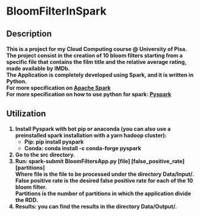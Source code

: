 # BloomFilterInSpark

<h2> Description </h2>
<h4>
This is a project for my Cloud Computing course @ University of Pisa.<br>
The project consist in the creation of 10 bloom filters starting from a specific file that contains the film title and the relative average rating, made available by IMDb.<br>
The Application is completely developed using Spark, and it is written in Python.<br>
For more specification on <a href=https://spark.apache.org/docs/latest/>Apache Spark</a><br>
For more specification on how to use python for spark: <a href=https://spark.apache.org/docs/latest/api/python/>Pyspark</a><br>
</h4>
<h2>Utilization</h2>
<h4>
<ol>
  <li>Install Pyspark with bot pip or anaconda (you can also use a preinstalled spark installation with a yarn hadoop cluster):
    <ul>
      <li>Pip: pip install pyspark</li>
      <li>Conda: conda install -c conda-forge pyspark</li>
    </ul>
  </li>
   <li>Go to the src directory.</li>
   <li>Run: spark-submit BloomFiltersApp.py [file] [false_positive_rate] [partitions] <br>
   Where file is the file to be processed under the directory Data/Input/.<br>
   False positive rate is the desired false positive rate for each of the 10 bloom filter.<br>
   Partitions is the number of partitions in which the application divide the RDD.
   </li>
   <li>Results: you can find the results in the directory Data/Output/.</li>
</ol>

</h4>
